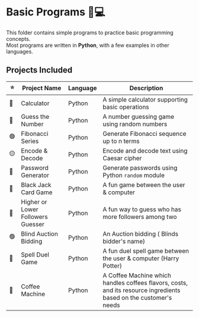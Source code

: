 # Basic Programs 🐍💻

This folder contains simple programs to practice basic programming concepts.  
Most programs are written in **Python**, with a few examples in other languages.

## Projects Included

| ⭐ | Project Name             | Language    | Description                                         |
|---|--------------------------|------------|----------------------------------------------------|
| 🔴 | Calculator               | Python     | A simple calculator supporting basic operations   |
| 🔵 | Guess the Number         | Python     | A number guessing game using random numbers       |
| 🟢 | Fibonacci Series         | Python     | Generate Fibonacci sequence up to n terms         |
| 🟡 | Encode & Decode          | Python     | Encode and decode text using Caesar cipher        |
| 🔴 | Password Generator       | Python     | Generate passwords using Python `random` module   |
| 🔵 | Black Jack Card Game     | Python     | A fun game between the user & computer            |
| 🔴 | Higher or Lower Followers Guesser      | Python     | A fun way to guess who has more followers among two |
| 🟢 | Blind Auction Bidding    | Python     | An Auction bidding ( Blinds bidder's name)        |
| 🔵 | Spell Duel Game          | Python     | A fun duel spell game between the user & computer (Harry Potter) |
| 🔴 | Coffee Machine           | Python     | A Coffee Machine which handles coffees flavors, costs, and its resource ingredients based on the customer's needs |





